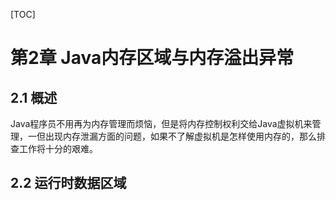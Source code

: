 [TOC]

# 第2章 Java内存区域与内存溢出异常

## 2.1 概述

Java程序员不用再为内存管理而烦恼，但是将内存控制权利交给Java虚拟机来管理，一但出现内存泄漏方面的问题，如果不了解虚拟机是怎样使用内存的，那么排查工作将十分的艰难。

## 2.2 运行时数据区域

